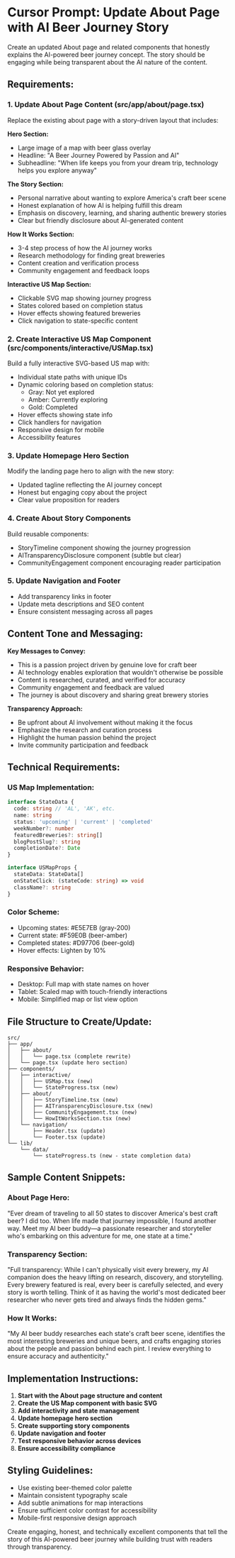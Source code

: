 # Cursor Prompt: Update About Page with AI Beer Journey Story

Create an updated About page and related components that honestly explains the AI-powered beer journey concept. The story should be engaging while being transparent about the AI nature of the content.

## Requirements:

### 1. Update About Page Content (src/app/about/page.tsx)
Replace the existing about page with a story-driven layout that includes:

**Hero Section:**
- Large image of a map with beer glass overlay
- Headline: "A Beer Journey Powered by Passion and AI"
- Subheadline: "When life keeps you from your dream trip, technology helps you explore anyway"

**The Story Section:**
- Personal narrative about wanting to explore America's craft beer scene
- Honest explanation of how AI is helping fulfill this dream
- Emphasis on discovery, learning, and sharing authentic brewery stories
- Clear but friendly disclosure about AI-generated content

**How It Works Section:**
- 3-4 step process of how the AI journey works
- Research methodology for finding great breweries
- Content creation and verification process
- Community engagement and feedback loops

**Interactive US Map Section:**
- Clickable SVG map showing journey progress
- States colored based on completion status
- Hover effects showing featured breweries
- Click navigation to state-specific content

### 2. Create Interactive US Map Component (src/components/interactive/USMap.tsx)
Build a fully interactive SVG-based US map with:
- Individual state paths with unique IDs
- Dynamic coloring based on completion status:
  - Gray: Not yet explored
  - Amber: Currently exploring
  - Gold: Completed
- Hover effects showing state info
- Click handlers for navigation
- Responsive design for mobile
- Accessibility features

### 3. Update Homepage Hero Section
Modify the landing page hero to align with the new story:
- Updated tagline reflecting the AI journey concept
- Honest but engaging copy about the project
- Clear value proposition for readers

### 4. Create About Story Components
Build reusable components:
- StoryTimeline component showing the journey progression
- AITransparencyDisclosure component (subtle but clear)
- CommunityEngagement component encouraging reader participation

### 5. Update Navigation and Footer
- Add transparency links in footer
- Update meta descriptions and SEO content
- Ensure consistent messaging across all pages

## Content Tone and Messaging:

**Key Messages to Convey:**
- This is a passion project driven by genuine love for craft beer
- AI technology enables exploration that wouldn't otherwise be possible
- Content is researched, curated, and verified for accuracy
- Community engagement and feedback are valued
- The journey is about discovery and sharing great brewery stories

**Transparency Approach:**
- Be upfront about AI involvement without making it the focus
- Emphasize the research and curation process
- Highlight the human passion behind the project
- Invite community participation and feedback

## Technical Requirements:

### US Map Implementation:
```typescript
interface StateData {
  code: string // 'AL', 'AK', etc.
  name: string
  status: 'upcoming' | 'current' | 'completed'
  weekNumber?: number
  featuredBreweries?: string[]
  blogPostSlug?: string
  completionDate?: Date
}

interface USMapProps {
  stateData: StateData[]
  onStateClick: (stateCode: string) => void
  className?: string
}
```

### Color Scheme:
- Upcoming states: #E5E7EB (gray-200)
- Current state: #F59E0B (beer-amber)
- Completed states: #D97706 (beer-gold)
- Hover effects: Lighten by 10%

### Responsive Behavior:
- Desktop: Full map with state names on hover
- Tablet: Scaled map with touch-friendly interactions
- Mobile: Simplified map or list view option

## File Structure to Create/Update:

```
src/
├── app/
│   ├── about/
│   │   └── page.tsx (complete rewrite)
│   └── page.tsx (update hero section)
├── components/
│   ├── interactive/
│   │   ├── USMap.tsx (new)
│   │   └── StateProgress.tsx (new)
│   ├── about/
│   │   ├── StoryTimeline.tsx (new)
│   │   ├── AITransparencyDisclosure.tsx (new)
│   │   ├── CommunityEngagement.tsx (new)
│   │   └── HowItWorksSection.tsx (new)
│   └── navigation/
│       ├── Header.tsx (update)
│       └── Footer.tsx (update)
└── lib/
    └── data/
        └── stateProgress.ts (new - state completion data)
```

## Sample Content Snippets:

### About Page Hero:
"Ever dream of traveling to all 50 states to discover America's best craft beer? I did too. When life made that journey impossible, I found another way. Meet my AI beer buddy—a passionate researcher and storyteller who's embarking on this adventure for me, one state at a time."

### Transparency Section:
"Full transparency: While I can't physically visit every brewery, my AI companion does the heavy lifting on research, discovery, and storytelling. Every brewery featured is real, every beer is carefully selected, and every story is worth telling. Think of it as having the world's most dedicated beer researcher who never gets tired and always finds the hidden gems."

### How It Works:
"My AI beer buddy researches each state's craft beer scene, identifies the most interesting breweries and unique beers, and crafts engaging stories about the people and passion behind each pint. I review everything to ensure accuracy and authenticity."

## Implementation Instructions:

1. **Start with the About page structure and content**
2. **Create the US Map component with basic SVG**
3. **Add interactivity and state management**
4. **Update homepage hero section**
5. **Create supporting story components**
6. **Update navigation and footer**
7. **Test responsive behavior across devices**
8. **Ensure accessibility compliance**

## Styling Guidelines:
- Use existing beer-themed color palette
- Maintain consistent typography scale
- Add subtle animations for map interactions
- Ensure sufficient color contrast for accessibility
- Mobile-first responsive design approach

Create engaging, honest, and technically excellent components that tell the story of this AI-powered beer journey while building trust with readers through transparency.